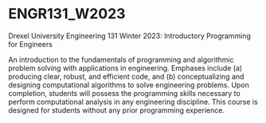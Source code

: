# ENGR131_W2023
Drexel University Engineering 131 Winter 2023: Introductory Programming for Engineers

An introduction to the fundamentals of programming and algorithmic problem solving with applications in engineering. Emphases include (a) producing clear, robust, and efficient code, and (b) conceptualizing and designing computational algorithms to solve engineering problems. Upon completion, students will possess the programming skills necessary to perform computational analysis in any engineering discipline. This course is designed for students without any prior programming experience.
